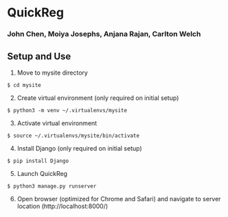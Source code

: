 # QuickReg

### John Chen, Moiya Josephs, Anjana Rajan, Carlton Welch

## Setup and Use

1. Move to mysite directory
```
$ cd mysite
```
2. Create virtual environment (only required on initial setup)
```
$ python3 -m venv ~/.virtualenvs/mysite
```
3. Activate virtual environment
```
$ source ~/.virtualenvs/mysite/bin/activate
```
4. Install Django (only required on initial setup)
```
$ pip install Django
```
5. Launch QuickReg
```
$ python3 manage.py runserver
```
6. Open browser (optimized for Chrome and Safari) and navigate to server location (http://localhost:8000/)

